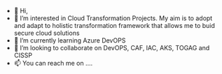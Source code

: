 - 👋 Hi,
- 👀 I’m interested in Cloud Transformation Projects. My aim is to adopt and adapt to holistic transformation framework that allows me to buid secure cloud solutions
- 🌱 I’m currently learning Azure DevOPS
- 💞️ I’m looking to collaborate on DevOPS, CAF, IAC, AKS, TOGAG and CISSP
- 📫 You can reach me on ....

<!---
rmanish11/rmanish11 is a ✨ special ✨ repository because its `README.md` (this file) appears on your GitHub profile.
You can click the Preview link to take a look at your changes.
--->
